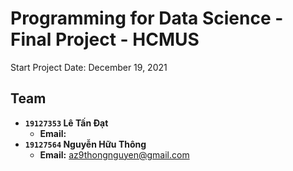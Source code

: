# Programming for Data Science - Final Project - HCMUS

Start Project Date: December 19, 2021

## Team

- **`19127353` Lê Tấn Đạt**
  - **Email:**
- **`19127564` Nguyễn Hữu Thông**
  - **Email:** az9thongnguyen@gmail.com
